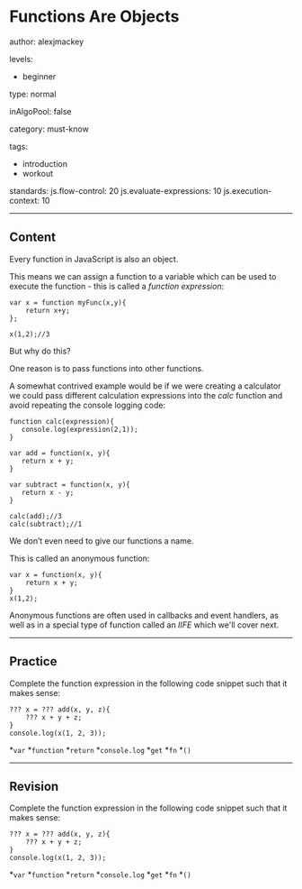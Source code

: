 # Functions Are Objects
author: alexjmackey

levels:

  - beginner

type: normal

inAlgoPool: false

category: must-know

tags:
  - introduction
  - workout

standards:
  js.flow-control: 20
  js.evaluate-expressions: 10
  js.execution-context: 10

---
## Content

Every function in JavaScript is also an object.

This means we can assign a function to a variable which can be used to execute the function - this is called a *function expression*:

```
var x = function myFunc(x,y){
	return x+y;
};

x(1,2);//3
```

But why do this?

One reason is to pass functions into other functions.

A somewhat contrived example would be if we were creating a calculator we could pass different calculation expressions into the *calc* function and avoid repeating the console logging code:

```
function calc(expression){
   console.log(expression(2,1));
}

var add = function(x, y){
   return x + y;
}

var subtract = function(x, y){
   return x - y;
}

calc(add);//3
calc(subtract);//1
```

We don’t even need to give our functions a name.

This is called an anonymous function:

```
var x = function(x, y){
	return x + y;
}
x(1,2);
```
Anonymous functions are often used in callbacks and event handlers, as well as in a special type of function called an *IIFE* which we'll cover next.

---
## Practice

Complete the function expression in the following code snippet such that it makes sense:
```
??? x = ??? add(x, y, z){
    ??? x + y + z;
}
console.log(x(1, 2, 3));
```

*`var`
*`function`
*`return`
*`console.log`
*`get`
*`fn`
*`()`

---
## Revision

Complete the function expression in the following code snippet such that it makes sense:
```
??? x = ??? add(x, y, z){
    ??? x + y + z;
}
console.log(x(1, 2, 3));
```

*`var`
*`function`
*`return`
*`console.log`
*`get`
*`fn`
*`()`
